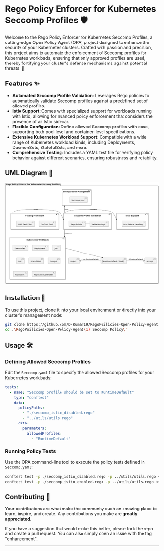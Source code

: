 # Rego Policy Enforcer for Kubernetes Seccomp Profiles 🛡️

Welcome to the Rego Policy Enforcer for Kubernetes Seccomp Profiles, a cutting-edge Open Policy Agent (OPA) project designed to enhance the security of your Kubernetes clusters. Crafted with passion and precision, this project aims to automate the enforcement of Seccomp profiles for Kubernetes workloads, ensuring that only approved profiles are used, thereby fortifying your cluster's defense mechanisms against potential threats. 🌟

## Features ✨

- **Automated Seccomp Profile Validation**: Leverages Rego policies to automatically validate Seccomp profiles against a predefined set of allowed profiles.
- **Istio Support**: Comes with specialized support for workloads running with Istio, allowing for nuanced policy enforcement that considers the presence of an Istio sidecar.
- **Flexible Configuration**: Define allowed Seccomp profiles with ease, supporting both pod-level and container-level specifications.
- **Extensive Kubernetes Workload Support**: Compatible with a wide range of Kubernetes workload kinds, including Deployments, DaemonSets, StatefulSets, and more.
- **Comprehensive Testing**: Includes a YAML test file for verifying policy behavior against different scenarios, ensuring robustness and reliability.

## UML Diagram 🌟

![Seccomp Profile Validation Diagram](./seccomp_diagram.png "Seccomp Profile Validation Diagram")

## Installation 🚀

To use this project, clone it into your local environment or directly into your cluster's management node:

```bash
git clone https://github.com/D-Kumar19/RegoPoilicies-Open-Policy-Agent.git
cd .\RegoPoilicies-Open-Policy-Agent\1) Seccomp Policy\'
```

## Usage 🛠️

### Defining Allowed Seccomp Profiles

Edit the `Seccomp.yaml` file to specify the allowed Seccomp profiles for your Kubernetes workloads:

```yaml
tests:
  - name: "Seccomp profile should be set to RuntimeDefault"
    type: "conftest"
    data:
      policyPaths:
        - "./seccomp_istio_disabled.rego"
        - "../utils/utils.rego"
      data:
        parameters:
          allowedProfiles:
            - "RuntimeDefault"
```

### Running Policy Tests

Use the OPA command-line tool to execute the policy tests defined in `Seccomp.yaml`:

```bash
conftest test -p ./seccomp_istio_disabled.rego -p ../utils/utils.rego <template_output>
conftest test -p ./seccomp_istio_enabled.rego -p ../utils/utils.rego <template_output>
```

## Contributing 🤝

Your contributions are what make the community such an amazing place to learn, inspire, and create. Any contributions you make are **greatly appreciated**.

If you have a suggestion that would make this better, please fork the repo and create a pull request. You can also simply open an issue with the tag "enhancement".

---